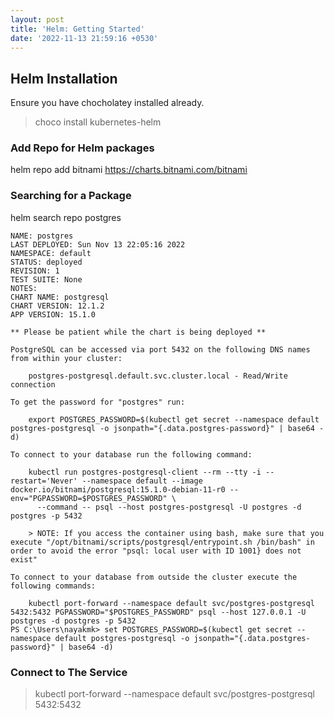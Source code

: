 ```yaml
---
layout: post
title: 'Helm: Getting Started'
date: '2022-11-13 21:59:16 +0530'
---
```

## Helm Installation

Ensure you have chocholatey installed already.

> choco install kubernetes-helm

### Add Repo for Helm packages

helm repo add bitnami https://charts.bitnami.com/bitnami

### Searching for a Package

helm search repo postgres

```
NAME: postgres
LAST DEPLOYED: Sun Nov 13 22:05:16 2022
NAMESPACE: default
STATUS: deployed
REVISION: 1
TEST SUITE: None
NOTES:
CHART NAME: postgresql
CHART VERSION: 12.1.2
APP VERSION: 15.1.0

** Please be patient while the chart is being deployed **

PostgreSQL can be accessed via port 5432 on the following DNS names from within your cluster:

    postgres-postgresql.default.svc.cluster.local - Read/Write connection

To get the password for "postgres" run:

    export POSTGRES_PASSWORD=$(kubectl get secret --namespace default postgres-postgresql -o jsonpath="{.data.postgres-password}" | base64 -d)

To connect to your database run the following command:

    kubectl run postgres-postgresql-client --rm --tty -i --restart='Never' --namespace default --image docker.io/bitnami/postgresql:15.1.0-debian-11-r0 --env="PGPASSWORD=$POSTGRES_PASSWORD" \
      --command -- psql --host postgres-postgresql -U postgres -d postgres -p 5432

    > NOTE: If you access the container using bash, make sure that you execute "/opt/bitnami/scripts/postgresql/entrypoint.sh /bin/bash" in order to avoid the error "psql: local user with ID 1001} does not exist"

To connect to your database from outside the cluster execute the following commands:

    kubectl port-forward --namespace default svc/postgres-postgresql 5432:5432 PGPASSWORD="$POSTGRES_PASSWORD" psql --host 127.0.0.1 -U postgres -d postgres -p 5432
PS C:\Users\nayakmk> set POSTGRES_PASSWORD=$(kubectl get secret --namespace default postgres-postgresql -o jsonpath="{.data.postgres-password}" | base64 -d)
```

### Connect to The Service

> kubectl port-forward --namespace default svc/postgres-postgresql 5432:5432
